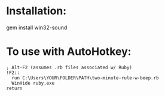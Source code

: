 # Installation:
gem install win32-sound

# To use with AutoHotkey:
~~~~
; Alt-F2 (assumes .rb files associated w/ Ruby)
!F2::
  run C:\Users\YOUR\FOLDER\PATH\two-minute-rule-w-beep.rb
  WinHide ruby.exe
return
~~~~